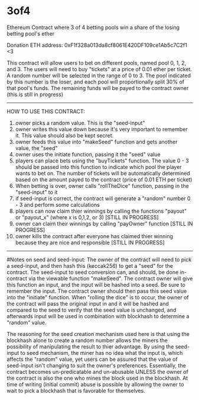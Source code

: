 # 3of4
Ethereum Contract where 3 of 4 betting pools win a share of the losing betting pool's ether

Donation ETH address: 0xF1f328a013da8cf8061E420DF109ce1Ab5c7C2f1      
<3

This contract will allow users to bet on different pools, named pool 0, 1, 2, and 3. The users will need to buy "tickets" at a price of 0.01 ether per ticket.
A random number will be selected in the range of 0 to 3. The pool indicated by this number is the loser, and each pool will proportionally split 30% of that pool's funds. The remaining funds will be payed to the contract owner (this is still in progress)

------------------------------------------------------------
HOW TO USE THIS CONTRACT:
1)  owner picks a random value. This is the "seed-input"
2)  owner writes this value down because it's very important to remember it. This value should also be kept secret.
3)  owner feeds this value into "makeSeed" function and gets another value, the "seed"
4)  owner uses the initiate function, passing it the "seed" value
5)  players can place bets using the "buyTickets" function. The value 0 - 3 should be passed into this function to indicate which pool the player wants to bet on. The number of tickets will be automatically determined based on the amount payed to the contract (price of 0.01 ETH per ticket)
6)  When betting is over, owner calls "rollTheDice" function, passing in the "seed-input" to it
7)  if seed-input is correct, the contract will generate a "random" number 0 - 3 and perform some calculations
8)  players can now claim thier winnings by calling the functions "payout" or "payout_x" (where x is 0,1,2, or 3) [STILL IN PROGRESS]
9)  owner can claim their winnings by calling "payOwner" function [STILL IN PROGRESS]
10) owner kills the contract after everyone has claimed thier winning because they are nice and responsible [STILL IN PROGRESS]
-----------------------------------------------------------

#Notes on seed and seed-input:
The owner of the contract will need to pick a seed-input, and then hash this (keccak256) to get a "seed" for the contract.
The seed-input to seed conversion can, and should, be done in-contract via the viewable function "makeSeed".
The contract owner will give this function an input, and the input will be hashed into a seed. Be sure to remember the input.
The contract owner should then pass this seed value into the "initiate" function.
When "rolling the dice" is to occur, the owner of the contract will pass the original input in and it will be hashed and compared to the seed to verify that the seed value is unchanged, and afterwards input will be used in combination with blockhash to determine a "random" value.

The reasoning for the seed creation mechanism used here is that using the blockhash alone to create a random number allows the miners the possibility of manipulating the result to thier advantage. By using the seed-input to seed mechanism, the miner has no idea what the input is, which affects the "random" value, yet users can be assured that the value of seed-input isn't changing to suit the owner's preferences. Essentially, the contract becomes un-predicatable and un-abusable UNLESS the owner of the contract is also the one who mines the block used in the blockhash. At time of writing (initial commit) abuse is possible by allowing the owner to wait to pick a blockhash that is favorable for themselves.



